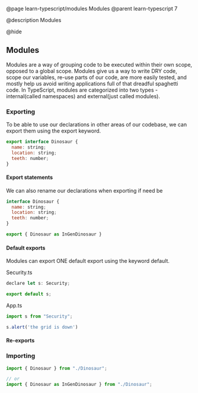 @page learn-typescript/modules Modules
@parent learn-typescript 7

@description Modules

@hide 

## Modules

Modules are a way of grouping code to be executed within their own scope, opposed to a global scope. Modules give us a way to write DRY code, scope our variables, re-use parts of our code, are more easily tested, and mostly help us avoid writing applications full of that dreadful spaghetti code. In TypeScript, modules are categorized into two types - internal(called namespaces) and external(just called modules).

### Exporting

To be able to use our declarations in other areas of our codebase, we can export them using the export keyword.

```javascript
export interface Dinosaur {
  name: string;
  location: string;
  teeth: number;
}
```

#### Export statements

We can also rename our declarations when exporting if need be

```javascript
interface Dinosaur {
  name: string;
  location: string;
  teeth: number;
}

export { Dinosaur as InGenDinosaur }
```

#### Default exports

Modules can export ONE default export using the keyword default.

Security.ts
```javascript
declare let s: Security;

export default s;
```

App.ts
```javascript
import s from "Security";

s.alert('the grid is down')
```

#### Re-exports


### Importing

```javascript
import { Dinosaur } from "./Dinosaur";

// or
import { Dinosaur as InGenDinosaur } from "./Dinosaur";
```
